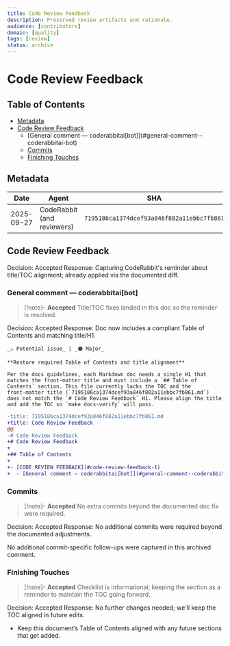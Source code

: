 ```yaml
---
title: Code Review Feedback
description: Preserved review artifacts and rationale.
audience: [contributors]
domain: [quality]
tags: [review]
status: archive
---
```


<!-- SPDX-License-Identifier: LicenseRef-MIND-UCAL-1.0 -->

# Code Review Feedback

## Table of Contents

- [Metadata](#metadata)
- [Code Review Feedback](#code-review-feedback-1)
  - [General comment — coderabbitai\[bot]](#general-comment--coderabbitai-bot)
  - [Commits](#commits)
  - [Finishing Touches](#finishing-touches)

## Metadata

| Date | Agent | SHA | Branch | PR |
|------|-------|-----|--------|----|
| 2025-09-27 | CodeRabbit (and reviewers) | `7195186ca1374dcef93a846f882a11ebbc7fb861` | [chore/more-fixes](https://github.com/neuroglyph/git-mind/tree/chore/more-fixes "neuroglyph/git-mind:chore/more-fixes") | [PR#171](https://github.com/neuroglyph/git-mind/pull/171) |

## Code Review Feedback

Decision: Accepted
Response: Capturing CodeRabbit's reminder about title/TOC alignment; already applied via the documented diff.

### General comment — coderabbitai[bot]

> [!note]- **Accepted**
> Title/TOC fixes landed in this doc so the reminder is resolved.

Decision: Accepted
Response: Doc now includes a compliant Table of Contents and matching title/H1.

```text
_⚠️ Potential issue_ | _🟠 Major_

**Restore required Table of Contents and title alignment**

Per the docs guidelines, each Markdown doc needs a single H1 that matches the front‑matter title and must include a `## Table of Contents` section. This file currently lacks the TOC and the front‑matter title (`7195186ca1374dcef93a846f882a11ebbc7fb861.md`) does not match the `# Code Review Feedback` H1. Please align the title and add the TOC so `make docs-verify` will pass.

```

```diff
-title: 7195186ca1374dcef93a846f882a11ebbc7fb861.md
+title: Code Review Feedback
@@
-# Code Review Feedback
+# Code Review Feedback
+
+## Table of Contents
+
+- [CODE REVIEW FEEDBACK](#code-review-feedback-1)
+  - [General comment — coderabbitai[bot]](#general-comment--coderabbitai-bot)
```

### Commits

> [!note]- **Accepted**
> No extra commits beyond the documented doc fix were required.

Decision: Accepted
Response: No additional commits were required beyond the documented adjustments.

No additional commit-specific follow-ups were captured in this archived comment.

### Finishing Touches

> [!note]- **Accepted**
> Checklist is informational; keeping the section as a reminder to maintain the TOC going forward.

Decision: Accepted
Response: No further changes needed; we'll keep the TOC aligned in future edits.

- Keep this document’s Table of Contents aligned with any future sections that get added.
